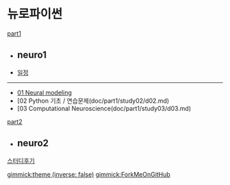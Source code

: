 # 뉴로파이썬

[part1]()

  * ## neuro1
  * [일정](doc/part1/intro.md)
  ----------
  * [01 Neural modeling](doc/part1/study01/d01.md)
  * [02 Python 기초 / 연습문제(doc/part1/study02/d02.md)
  * [03 Computational Neuroscience(doc/part1/study03/d03.md)

[part2]()

  * ## neuro2

[스터디후기](doc/afterSchool.md)

[gimmick:theme (inverse: false)](cerulean)
[gimmick:ForkMeOnGitHub](https://github.com/biospin/neuropy/tree/gh-pages)

